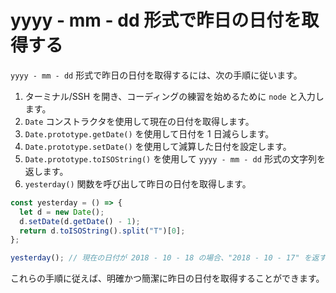 # yyyy - mm - dd 形式で昨日の日付を取得する

`yyyy - mm - dd` 形式で昨日の日付を取得するには、次の手順に従います。

1. ターミナル/SSH を開き、コーディングの練習を始めるために `node` と入力します。
2. `Date` コンストラクタを使用して現在の日付を取得します。
3. `Date.prototype.getDate()` を使用して日付を 1 日減らします。
4. `Date.prototype.setDate()` を使用して減算した日付を設定します。
5. `Date.prototype.toISOString()` を使用して `yyyy - mm - dd` 形式の文字列を返します。
6. `yesterday()` 関数を呼び出して昨日の日付を取得します。

```js
const yesterday = () => {
  let d = new Date();
  d.setDate(d.getDate() - 1);
  return d.toISOString().split("T")[0];
};

yesterday(); // 現在の日付が 2018 - 10 - 18 の場合、"2018 - 10 - 17" を返す
```

これらの手順に従えば、明確かつ簡潔に昨日の日付を取得することができます。
